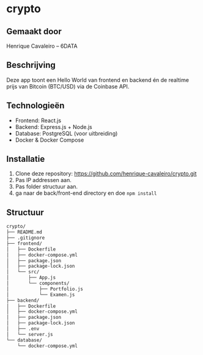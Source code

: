 # crypto

## Gemaakt door
Henrique Cavaleiro – 6DATA

## Beschrijving
Deze app toont een Hello World van frontend en backend én de realtime prijs van Bitcoin (BTC/USD) via de Coinbase API.

## Technologieën
- Frontend: React.js
- Backend: Express.js + Node.js
- Database: PostgreSQL (voor uitbreiding)
- Docker & Docker Compose

## Installatie
1. Clone deze repository: https://github.com/henrique-cavaleiro/crypto.git
2. Pas IP addressen aan.
3. Pas folder structuur aan.
4. ga naar de back/front-end directory en doe `npm install`

## Structuur

```bash
crypto/
├── README.md
├── .gitignore
├── frontend/
│   ├── Dockerfile
│   ├── docker-compose.yml
│   ├── package.json
│   ├── package-lock.json
│   └── src/
│       ├── App.js
│       └── components/
│           ├── Portfolio.js
│           └── Examen.js
├── backend/
│   ├── Dockerfile
│   ├── docker-compose.yml
│   ├── package.json
│   ├── package-lock.json
│   ├── .env
│   └── server.js
└── database/
    └── docker-compose.yml
```
